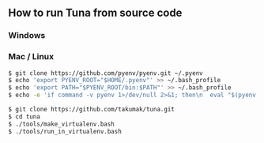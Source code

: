 ## How to run Tuna from source code

### Windows

### Mac / Linux

```bash
$ git clone https://github.com/pyenv/pyenv.git ~/.pyenv
$ echo 'export PYENV_ROOT="$HOME/.pyenv"' >> ~/.bash_profile
$ echo 'export PATH="$PYENV_ROOT/bin:$PATH"' >> ~/.bash_profile
$ echo -e 'if command -v pyenv 1>/dev/null 2>&1; then\n  eval "$(pyenv init -)"\nfi' >> ~/.bash_profile
```

```bash
$ git clone https://github.com/takumak/tuna.git
$ cd tuna
$ ./tools/make_virtualenv.bash
$ ./tools/run_in_virtualenv.bash
```
